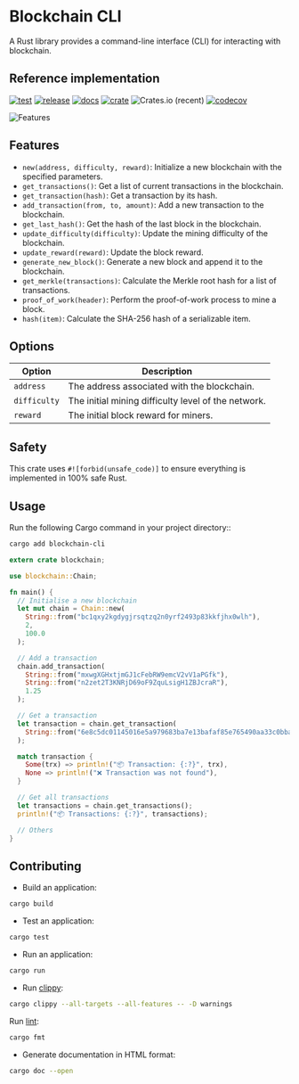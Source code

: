 # Blockchain CLI

A Rust library provides a command-line interface (CLI) for interacting with blockchain.

## Reference implementation

[![test](https://github.com/slavik-pastushenko/blockchain-rust/actions/workflows/test.yml/badge.svg)](https://github.com/slavik-pastushenko/blockchain-rust/actions/workflows/test.yml)
[![release](https://github.com/slavik-pastushenko/blockchain-rust/actions/workflows/release.yml/badge.svg?event=workflow_dispatch)](https://github.com/slavik-pastushenko/blockchain-rust/actions/workflows/release.yml)
[![docs](https://docs.rs/blockchain-cli/badge.svg)](https://docs.rs/blockchain-cli)
[![crate](https://img.shields.io/crates/v/blockchain-cli.svg)](https://crates.io/crates/blockchain-cli)
![Crates.io (recent)](https://img.shields.io/crates/dr/blockchain-cli)
[![codecov](https://codecov.io/gh/slavik-pastushenko/blockchain-rust/graph/badge.svg?token=9EL0F6725A)](https://codecov.io/gh/slavik-pastushenko/blockchain-rust)

![Features](https://github.com/slavik-pastushenko/blockchain-rust/assets/16807375/f9f15dbf-8594-4a1c-9d7a-675567a205da)

## Features

- `new(address, difficulty, reward)`: Initialize a new blockchain with the specified parameters.
- `get_transactions()`: Get a list of current transactions in the blockchain.
- `get_transaction(hash)`: Get a transaction by its hash.
- `add_transaction(from, to, amount)`: Add a new transaction to the blockchain.
- `get_last_hash()`: Get the hash of the last block in the blockchain.
- `update_difficulty(difficulty)`: Update the mining difficulty of the blockchain.
- `update_reward(reward)`: Update the block reward.
- `generate_new_block()`: Generate a new block and append it to the blockchain.
- `get_merkle(transactions)`: Calculate the Merkle root hash for a list of transactions.
- `proof_of_work(header)`: Perform the proof-of-work process to mine a block.
- `hash(item)`: Calculate the SHA-256 hash of a serializable item.

## Options

| Option       | Description                                                       |
|--------------|-------------------------------------------------------------------|
| `address`    | The address associated with the blockchain.                       |
| `difficulty` | The initial mining difficulty level of the network.               |
| `reward`     | The initial block reward for miners.                              |

## Safety

This crate uses `#![forbid(unsafe_code)]` to ensure everything is implemented in 100% safe Rust.

## Usage

Run the following Cargo command in your project directory::

```bash
cargo add blockchain-cli
```

```rust
extern crate blockchain;

use blockchain::Chain;

fn main() {
  // Initialise a new blockchain
  let mut chain = Chain::new(
    String::from("bc1qxy2kgdygjrsqtzq2n0yrf2493p83kkfjhx0wlh"),
    2,
    100.0
  );

  // Add a transaction
  chain.add_transaction(
    String::from("mxwgXGHxtjmGJ1cFebRW9emcV2vV1aPGfk"),
    String::from("n2zet2T3KNRjD69oF9ZquLsigH1ZBJcraR"),
    1.25
  );

  // Get a transaction
  let transaction = chain.get_transaction(
    String::from("6e8c5dc01145016e5a979683ba7e13bafaf85e765490aa33c0bba1f41cf581ed")
  );

  match transaction {
    Some(trx) => println!("📦 Transaction: {:?}", trx),
    None => println!("❌ Transaction was not found"),
  }

  // Get all transactions
  let transactions = chain.get_transactions();
  println!("📦 Transactions: {:?}", transactions);

  // Others
}
```

## Contributing

- Build an application:

```bash
cargo build
```

- Test an application:

```bash
cargo test
```

- Run an application:

```bash
cargo run
```

- Run [clippy](https://github.com/rust-lang/rust-clippy):

```bash
cargo clippy --all-targets --all-features -- -D warnings
```

Run [lint](https://github.com/rust-lang/rustfmt):

```bash
cargo fmt
```

- Generate documentation in HTML format:

```bash
cargo doc --open
```
